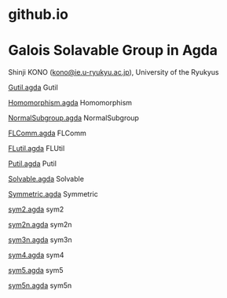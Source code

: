# github.io

Galois Solavable Group  in Agda 
============

Shinji KONO (kono@ie.u-ryukyu.ac.jp), University of the Ryukyus

[Gutil.agda](https:/shinji-kono.github.io/galois/html/Gutil.html) Gutil

[Homomorphism.agda](https:/shinji-kono.github.io/galois/html/Homomorphism.html) Homomorphism

[NormalSubgroup.agda](https:/shinji-kono.github.io/galois/html/NormalSubgroup.html) NormalSubgroup

[FLComm.agda](https:/shinji-kono.github.io/galois/html/FLComm.html) FLComm

[FLutil.agda](https:/shinji-kono.github.io/galois/html/FLutil.html) FLUtil

[Putil.agda](https:/shinji-kono.github.io/galois/html/Putil.html) Putil

[Solvable.agda](https:/shinji-kono.github.io/galois/html/Solvable.html) Solvable

[Symmetric.agda](https:/shinji-kono.github.io/galois/html/Symmetric.html) Symmetric

[sym2.agda](https:/shinji-kono.github.io/galois/html/sym2.html) sym2

[sym2n.agda](https:/shinji-kono.github.io/galois/html/sym2n.html) sym2n

[sym3n.agda](https:/shinji-kono.github.io/galois/html/sym3n.html) sym3n

[sym4.agda](https:/shinji-kono.github.io/galois/html/sym4.html) sym4

[sym5.agda](https:/shinji-kono.github.io/galois/html/sym5.html) sym5

[sym5n.agda](https:/shinji-kono.github.io/galois/html/sym5n.html) sym5n

